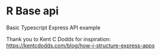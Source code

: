 # R Base api

Basic Typescript Express API example


Thank you to Kent C Dodds for inspiration:
https://kentcdodds.com/blog/how-i-structure-express-apps
